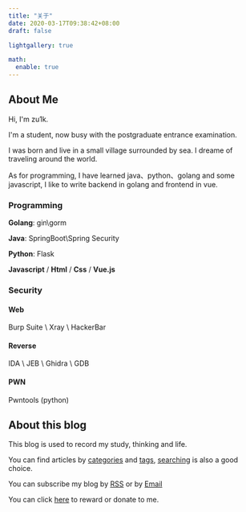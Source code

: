 ```yaml
---
title: "关于"
date: 2020-03-17T09:38:42+08:00
draft: false

lightgallery: true

math:
  enable: true
---
```


## About Me

Hi, I'm zu1k.

I'm a student, now busy with the postgraduate entrance examination.

I was born and live in a small village surrounded by sea. I dreame of traveling around the world. 

As for programming, I have learned java、python、golang and some javascript, I like to write backend in golang and frontend in vue.

### Programming

**Golang**: gin\gorm

**Java**: SpringBoot\Spring Security

**Python**: Flask

**Javascript** / **Html** / **Css** / **Vue.js**

### Security

#### Web

Burp Suite \ Xray \ HackerBar

#### Reverse

IDA \ JEB \ Ghidra \ GDB

#### PWN

Pwntools (python)

## About this blog

This blog is used to record my study, thinking and life.

You can find articles by [categories](/categories/) and [tags](/tags/), [searching](/search/) is also a good choice.

You can subscribe my blog by [RSS](/atom.xml) or by [Email](https://mailsub.lgf.im)

You can click [here](/donate/) to reward or donate to me.
